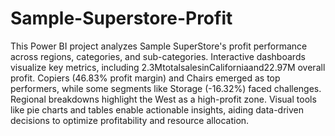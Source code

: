 # Sample-Superstore-Profit
This Power BI project analyzes Sample SuperStore's profit performance across regions, categories, and sub-categories. Interactive dashboards visualize key metrics, including 
2.3MtotalsalesinCaliforniaand22.97M overall profit. Copiers (46.83% profit margin) and Chairs emerged as top performers, while some segments like Storage (-16.32%) faced challenges. Regional breakdowns highlight the West as a high-profit zone. Visual tools like pie charts and tables enable actionable insights, aiding data-driven decisions to optimize profitability and resource allocation.
